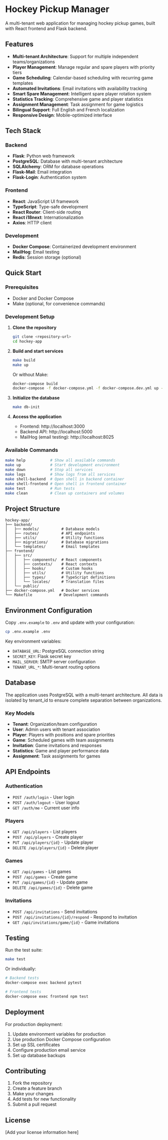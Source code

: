# Hockey Pickup Manager

A multi-tenant web application for managing hockey pickup games, built with React frontend and Flask backend.

## Features

- **Multi-tenant Architecture**: Support for multiple independent teams/organizations
- **Player Management**: Manage regular and spare players with priority tiers
- **Game Scheduling**: Calendar-based scheduling with recurring game templates
- **Automated Invitations**: Email invitations with availability tracking
- **Smart Spare Management**: Intelligent spare player rotation system
- **Statistics Tracking**: Comprehensive game and player statistics
- **Assignment Management**: Task assignment for game logistics
- **Bilingual Support**: Full English and French localization
- **Responsive Design**: Mobile-optimized interface

## Tech Stack

### Backend
- **Flask**: Python web framework
- **PostgreSQL**: Database with multi-tenant architecture
- **SQLAlchemy**: ORM for database operations
- **Flask-Mail**: Email integration
- **Flask-Login**: Authentication system

### Frontend
- **React**: JavaScript UI framework
- **TypeScript**: Type-safe development
- **React Router**: Client-side routing
- **React i18next**: Internationalization
- **Axios**: HTTP client

### Development
- **Docker Compose**: Containerized development environment
- **MailHog**: Email testing
- **Redis**: Session storage (optional)

## Quick Start

### Prerequisites
- Docker and Docker Compose
- Make (optional, for convenience commands)

### Development Setup

1. **Clone the repository**
   ```bash
   git clone <repository-url>
   cd hockey-app
   ```

2. **Build and start services**
   ```bash
   make build
   make up
   ```
   
   Or without Make:
   ```bash
   docker-compose build
   docker-compose -f docker-compose.yml -f docker-compose.dev.yml up -d
   ```

3. **Initialize the database**
   ```bash
   make db-init
   ```

4. **Access the application**
   - Frontend: http://localhost:3000
   - Backend API: http://localhost:5000
   - MailHog (email testing): http://localhost:8025

### Available Commands

```bash
make help           # Show all available commands
make up             # Start development environment
make down           # Stop all services
make logs           # Show logs from all services
make shell-backend  # Open shell in backend container
make shell-frontend # Open shell in frontend container
make test           # Run tests
make clean          # Clean up containers and volumes
```

## Project Structure

```
hockey-app/
├── backend/
│   ├── models/          # Database models
│   ├── routes/          # API endpoints
│   ├── utils/           # Utility functions
│   ├── migrations/      # Database migrations
│   └── templates/       # Email templates
├── frontend/
│   ├── src/
│   │   ├── components/  # React components
│   │   ├── contexts/    # React contexts
│   │   ├── hooks/       # Custom hooks
│   │   ├── utils/       # Utility functions
│   │   ├── types/       # TypeScript definitions
│   │   └── locales/     # Translation files
│   └── public/
├── docker-compose.yml   # Docker services
└── Makefile            # Development commands
```

## Environment Configuration

Copy `.env.example` to `.env` and update with your configuration:

```bash
cp .env.example .env
```

Key environment variables:
- `DATABASE_URL`: PostgreSQL connection string
- `SECRET_KEY`: Flask secret key
- `MAIL_SERVER`: SMTP server configuration
- `TENANT_URL_*`: Multi-tenant routing options

## Database

The application uses PostgreSQL with a multi-tenant architecture. All data is isolated by tenant_id to ensure complete separation between organizations.

### Key Models
- **Tenant**: Organization/team configuration
- **User**: Admin users with tenant association
- **Player**: Players with positions and spare priorities
- **Game**: Scheduled games with team assignments
- **Invitation**: Game invitations and responses
- **Statistics**: Game and player performance data
- **Assignment**: Task assignments for games

## API Endpoints

### Authentication
- `POST /auth/login` - User login
- `POST /auth/logout` - User logout
- `GET /auth/me` - Current user info

### Players
- `GET /api/players` - List players
- `POST /api/players` - Create player
- `PUT /api/players/{id}` - Update player
- `DELETE /api/players/{id}` - Delete player

### Games
- `GET /api/games` - List games
- `POST /api/games` - Create game
- `PUT /api/games/{id}` - Update game
- `DELETE /api/games/{id}` - Delete game

### Invitations
- `POST /api/invitations` - Send invitations
- `POST /api/invitations/{id}/respond` - Respond to invitation
- `GET /api/invitations/game/{id}` - Game invitations

## Testing

Run the test suite:
```bash
make test
```

Or individually:
```bash
# Backend tests
docker-compose exec backend pytest

# Frontend tests
docker-compose exec frontend npm test
```

## Deployment

For production deployment:

1. Update environment variables for production
2. Use production Docker Compose configuration
3. Set up SSL certificates
4. Configure production email service
5. Set up database backups

## Contributing

1. Fork the repository
2. Create a feature branch
3. Make your changes
4. Add tests for new functionality
5. Submit a pull request

## License

[Add your license information here]
